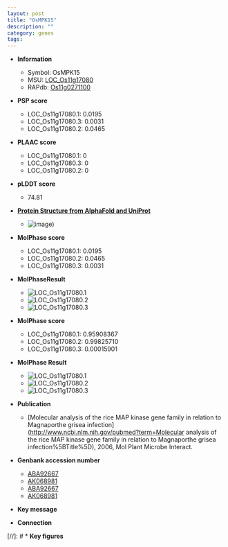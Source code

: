 ```yaml
---
layout: post
title: "OsMPK15"
description: ""
category: genes
tags: 
---
```


* **Information**  
    + Symbol: OsMPK15  
    + MSU: [LOC_Os11g17080](http://rice.plantbiology.msu.edu/cgi-bin/ORF_infopage.cgi?orf=LOC_Os11g17080)  
    + RAPdb: [Os11g0271100](http://rapdb.dna.affrc.go.jp/viewer/gbrowse_details/irgsp1?name=Os11g0271100)  

* **PSP score**  
    + LOC_Os11g17080.1: 0.0195 
    + LOC_Os11g17080.3: 0.0031 
    + LOC_Os11g17080.2: 0.0465 

* **PLAAC score**  
    + LOC_Os11g17080.1: 0 
    + LOC_Os11g17080.3: 0 
    + LOC_Os11g17080.2: 0 

* **pLDDT score**
    + 74.81

* **[Protein Structure from AlphaFold and UniProt](https://www.uniprot.org/uniprotkb/Q53N72/entry#structure)**
    + ![image](https://ricepsp.github.io/images/Q5/AF-Q53N72-F1.png))

* **MolPhase score**
    + LOC_Os11g17080.1: 0.0195
    + LOC_Os11g17080.2: 0.0465
    + LOC_Os11g17080.3: 0.0031

* **MolPhaseResult**
    + ![LOC_Os11g17080.1](https://ricepsp.github.io/pictures/LOC_Os11g/LOC_Os11g17080.1.png)
    + ![LOC_Os11g17080.2](https://ricepsp.github.io/pictures/LOC_Os11g/LOC_Os11g17080.2.png)
    + ![LOC_Os11g17080.3](https://ricepsp.github.io/pictures/LOC_Os11g/LOC_Os11g17080.3.png)

* **MolPhase score**
    + LOC_Os11g17080.1: 0.95908367
    + LOC_Os11g17080.2: 0.99825710
    + LOC_Os11g17080.3: 0.00015901

* **MolPhase Result**
    + ![LOC_Os11g17080.1](https://304243504.github.io/Pictures/LOC_Os11g/LOC_Os11g17080.1.png)
    + ![LOC_Os11g17080.2](https://304243504.github.io/Pictures/LOC_Os11g/LOC_Os11g17080.2.png)
    + ![LOC_Os11g17080.3](https://304243504.github.io/Pictures/LOC_Os11g/LOC_Os11g17080.3.png)

* **Publication**  
    + [Molecular analysis of the rice MAP kinase gene family in relation to Magnaporthe grisea infection](http://www.ncbi.nlm.nih.gov/pubmed?term=Molecular analysis of the rice MAP kinase gene family in relation to Magnaporthe grisea infection%5BTitle%5D), 2006, Mol Plant Microbe Interact.

* **Genbank accession number**  
    + [ABA92667](http://www.ncbi.nlm.nih.gov/nuccore/ABA92667)
    + [AK068981](http://www.ncbi.nlm.nih.gov/nuccore/AK068981)
    + [ABA92667](http://www.ncbi.nlm.nih.gov/nuccore/ABA92667)
    + [AK068981](http://www.ncbi.nlm.nih.gov/nuccore/AK068981)

* **Key message**  

* **Connection**  

[//]: # * **Key figures**  



